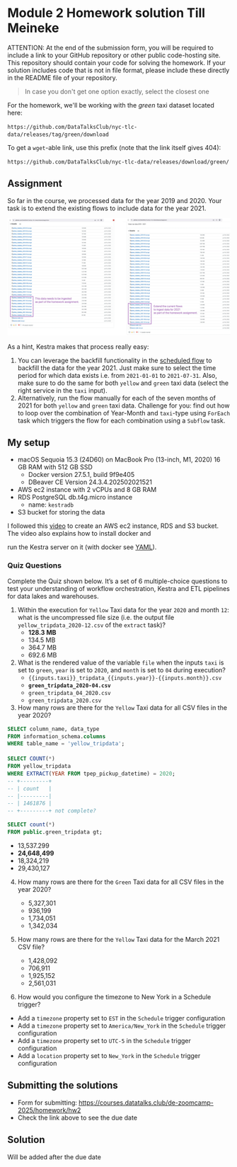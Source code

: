 # Module 2 Homework solution Till Meineke

ATTENTION: At the end of the submission form, you will be required to include a link to your GitHub repository or other public code-hosting site. This repository should contain your code for solving the homework. If your solution includes code that is not in file format, please include these directly in the README file of your repository.

> In case you don't get one option exactly, select the closest one

For the homework, we'll be working with the _green_ taxi dataset located here:

`https://github.com/DataTalksClub/nyc-tlc-data/releases/tag/green/download`

To get a `wget`-able link, use this prefix (note that the link itself gives 404):

`https://github.com/DataTalksClub/nyc-tlc-data/releases/download/green/`

## Assignment

So far in the course, we processed data for the year 2019 and 2020. Your task is to extend the existing flows to include data for the year 2021.

![homework datasets](./images/homework.png)

As a hint, Kestra makes that process really easy:

1. You can leverage the backfill functionality in the [scheduled flow](../../../02-workflow-orchestration/flows/07_gcp_taxi_scheduled.yaml) to backfill the data for the year 2021. Just make sure to select the time period for which data exists i.e. from `2021-01-01` to `2021-07-31`. Also, make sure to do the same for both `yellow` and `green` taxi data (select the right service in the `taxi` input).
2. Alternatively, run the flow manually for each of the seven months of 2021 for both `yellow` and `green` taxi data. Challenge for you: find out how to loop over the combination of Year-Month and `taxi`-type using `ForEach` task which triggers the flow for each combination using a `Subflow` task.

## My setup

- macOS Sequoia 15.3 (24D60) on MacBook Pro (13-inch, M1, 2020) 16 GB RAM with 512 GB SSD
  - Docker version 27.5.1, build 9f9e405
  - DBeaver CE Version 24.3.4.202502021521
- AWS ec2 instance with 2 vCPUs and 8 GB RAM
- RDS PostgreSQL db.t4g.micro instance
  - name: `kestradb`
- S3 bucket for storing the data

I followed this [video](https://www.youtube.com/watch?v=Ni37SKnJTaU) to create an AWS ec2 instance, RDS and S3 bucket. The video also explains how to install docker and 

run the Kestra server on it (with docker see [YAML](./docker-compose-ec2.yaml)).

### Quiz Questions

Complete the Quiz shown below. It’s a set of 6 multiple-choice questions to test your understanding of workflow orchestration, Kestra and ETL pipelines for data lakes and warehouses.

1. Within the execution for `Yellow` Taxi data for the year `2020` and month `12`: what is the uncompressed file size (i.e. the output file `yellow_tripdata_2020-12.csv` of the `extract` task)?
   - **128.3 MB**
   - 134.5 MB
   - 364.7 MB
   - 692.6 MB
2. What is the rendered value of the variable `file` when the inputs `taxi` is set to `green`, `year` is set to `2020`, and `month` is set to `04` during execution?
   - `{{inputs.taxi}}_tripdata_{{inputs.year}}-{{inputs.month}}.csv`
   - **`green_tripdata_2020-04.csv`**
   - `green_tripdata_04_2020.csv`
   - `green_tripdata_2020.csv`
3. How many rows are there for the `Yellow` Taxi data for all CSV files in the year 2020?

```sql
SELECT column_name, data_type
FROM information_schema.columns
WHERE table_name = 'yellow_tripdata';

SELECT COUNT(*)
FROM yellow_tripdata
WHERE EXTRACT(YEAR FROM tpep_pickup_datetime) = 2020;
-- +---------+
-- | count   |
-- |---------|
-- | 1461876 |
-- +---------+ not complete?
```



```sql
SELECT count(*)
FROM public.green_tripdata gt;
```



 - 13,537.299
 - **24,648,499**
 - 18,324,219
 - 29,430,127

4. How many rows are there for the `Green` Taxi data for all CSV files in the year 2020?
   - 5,327,301
   - 936,199
   - 1,734,051
   - 1,342,034
5. How many rows are there for the `Yellow` Taxi data for the March 2021 CSV file?
   - 1,428,092
   - 706,911
   - 1,925,152
   - 2,561,031

3. How would you configure the timezone to New York in a Schedule trigger?

- Add a `timezone` property set to `EST` in the `Schedule` trigger configuration
- Add a `timezone` property set to `America/New_York` in the `Schedule` trigger configuration
- Add a `timezone` property set to `UTC-5` in the `Schedule` trigger configuration
- Add a `location` property set to `New_York` in the `Schedule` trigger configuration

## Submitting the solutions

- Form for submitting: <https://courses.datatalks.club/de-zoomcamp-2025/homework/hw2>
- Check the link above to see the due date

## Solution

Will be added after the due date
